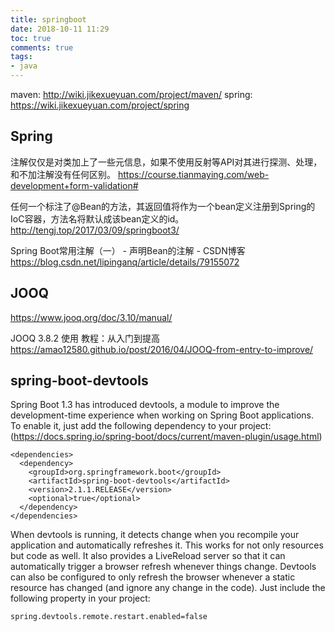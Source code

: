 ```yaml
---
title: springboot
date: 2018-10-11 11:29
toc: true
comments: true
tags:
- java
---
```


maven: http://wiki.jikexueyuan.com/project/maven/
spring: https://wiki.jikexueyuan.com/project/spring


## Spring
注解仅仅是对类加上了一些元信息，如果不使用反射等API对其进行探测、处理，和不加注解没有任何区别。
https://course.tianmaying.com/web-development+form-validation#

任何一个标注了@Bean的方法，其返回值将作为一个bean定义注册到Spring的IoC容器，方法名将默认成该bean定义的id。
http://tengj.top/2017/03/09/springboot3/

Spring Boot常用注解（一） - 声明Bean的注解 - CSDN博客
https://blog.csdn.net/lipinganq/article/details/79155072


## JOOQ
https://www.jooq.org/doc/3.10/manual/

JOOQ 3.8.2 使用 教程：从入门到提高
https://amao12580.github.io/post/2016/04/JOOQ-from-entry-to-improve/




## spring-boot-devtools
Spring Boot 1.3 has introduced devtools, a module to improve the development-time experience when working on Spring Boot applications. To enable it, just add the following dependency to your project:
(https://docs.spring.io/spring-boot/docs/current/maven-plugin/usage.html)
```
<dependencies>
  <dependency>
    <groupId>org.springframework.boot</groupId>
    <artifactId>spring-boot-devtools</artifactId>
    <version>2.1.1.RELEASE</version>
    <optional>true</optional>
  </dependency>
</dependencies>
```
When devtools is running, it detects change when you recompile your application and automatically refreshes it. This works for not only resources but code as well. It also provides a LiveReload server so that it can automatically trigger a browser refresh whenever things change.
Devtools can also be configured to only refresh the browser whenever a static resource has changed (and ignore any change in the code). Just include the following property in your project:
```
spring.devtools.remote.restart.enabled=false
```

